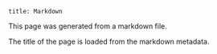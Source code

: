 ```
title: Markdown
```

This page was generated from a markdown file.

The title of the page is loaded from the markdown metadata.
